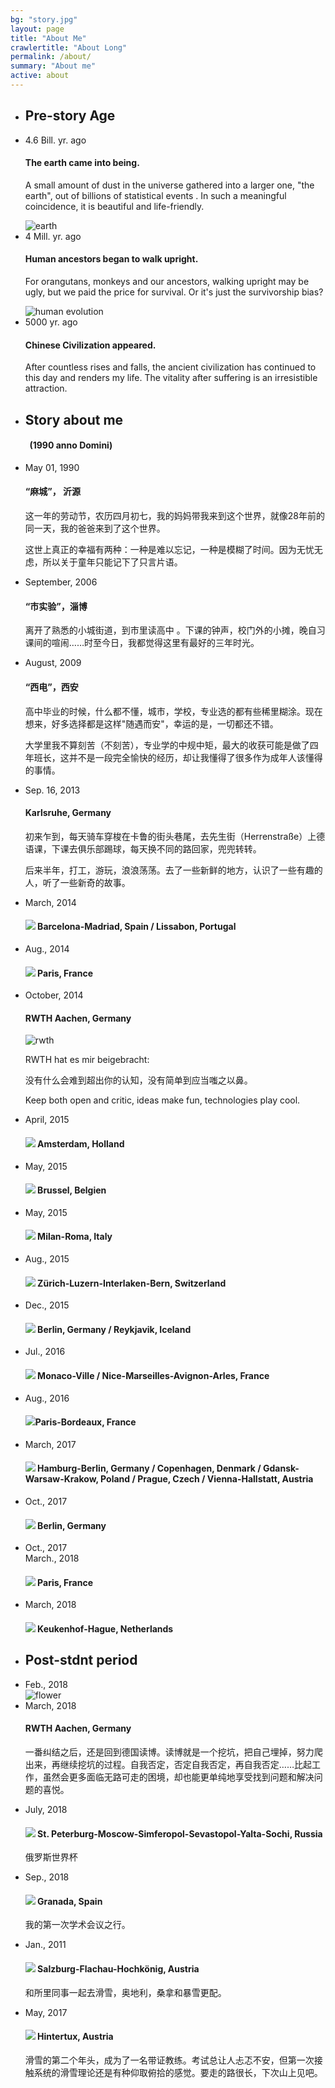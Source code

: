 ```yaml
---
bg: "story.jpg"
layout: page
title: "About Me"
crawlertitle: "About Long"
permalink: /about/
summary: "About me"
active: about
---
```


<div class="time-line">
    <!--
    <div class="row example-basic">
        <div class="col-md-12 example-title">
            <h2>Basic Timeline</h2>
            <p>Extra small devices (phones, less than 768px)</p>
        </div>
        <div class="col-xs-10 col-xs-offset-1 col-sm-8 col-sm-offset-2">
            <ul class="timeline">
                <li class="timeline-item">
                    <div class="timeline-info">
                        <span>March 12, 2016</span>
                    </div>
                    <div class="timeline-marker"></div>
                    <div class="timeline-content">
                        <h3 class="timeline-title">Event Title</h3>
                        <p>Nullam vel sem. Nullam vel sem. Integer ante arcu, accumsan a, consectetuer eget, posuere ut, mauris. Donec orci lectus, aliquam ut, faucibus non, euismod id, nulla. Donec vitae sapien ut libero venenatis faucibus. ullam dictum felis
                            eu pede mollis pretium. Pellentesque ut neque.</p>
                    </div>
                </li>
                <li class="timeline-item">
                    <div class="timeline-info">
                        <span>March 23, 2016</span>
                    </div>
                    <div class="timeline-marker"></div>
                    <div class="timeline-content">
                        <h3 class="timeline-title">Event Title</h3>
                        <p>Nullam vel sem. Nullam vel sem. Integer ante arcu, accumsan a, consectetuer eget, posuere ut, mauris. Donec orci lectus, aliquam ut, faucibus non, euismod id, nulla. Donec vitae sapien ut libero venenatis faucibus. ullam dictum felis
                            eu pede mollis pretium. Pellentesque ut neque. </p>
                    </div>
                </li>
                <li class="timeline-item period">
                    <div class="timeline-info"></div>
                    <div class="timeline-marker"></div>
                    <div class="timeline-content">
                        <h2 class="timeline-title">April 2016</h2>
                    </div>
                </li>
                <li class="timeline-item">
                    <div class="timeline-info">
                        <span>April 02, 2016</span>
                    </div>
                    <div class="timeline-marker"></div>
                    <div class="timeline-content">
                        <h3 class="timeline-title">Event Title</h3>
                        <p>Nullam vel sem. Nullam vel sem. Integer ante arcu, accumsan a, consectetuer eget, posuere ut, mauris. Donec orci lectus, aliquam ut, faucibus non, euismod id, nulla. Donec vitae sapien ut libero venenatis faucibus. ullam dictum felis
                            eu pede mollis pretium. Pellentesque ut neque. </p>
                    </div>
                </li>
                <li class="timeline-item">
                    <div class="timeline-info">
                        <span>April 28, 2016</span>
                    </div>
                    <div class="timeline-marker"></div>
                    <div class="timeline-content">
                        <h3 class="timeline-title">Event Title</h3>
                        <p>Nullam vel sem. Nullam vel sem. Integer ante arcu, accumsan a, consectetuer eget, posuere ut, mauris. Donec orci lectus, aliquam ut, faucibus non, euismod id, nulla. Donec vitae sapien ut libero venenatis faucibus. ullam dictum felis
                            eu pede mollis pretium. Pellentesque ut neque. </p>
                    </div>
                </li>
            </ul>
        </div>
    </div>
    -->
    <ul class="timeline-split">
        <li class="timeline-item period">
            <div class="timeline-info"></div>
            <div class="timeline-marker"></div>
            <div class="timeline-content">
                <h2 class="timeline-title">Pre-story Age</h2>
            </div>
        </li>
        <li class="timeline-item">
            <div class="timeline-info">
                <span>4.6 Bill. yr. ago</span>
            </div>
            <div class="timeline-marker"></div>
            <div class="timeline-content">
                <h4 class="timeline-title">The earth came into being.</h4>
                <p>A small amount of dust in the universe gathered into a larger one, "the earth", out of billions of statistical events . In such a meaningful coincidence, it is beautiful and life-friendly.</p>
                <img src="{{ site.images | relative_url }}/tl-earth.png" alt="earth" class='timeline-image'>
            </div>
        </li>
        <li class="timeline-item">
            <div class="timeline-info">
                <span>4 Mill. yr. ago</span>
            </div>
            <div class="timeline-marker"></div>
            <div class="timeline-content">
                <h4 class="timeline-title">Human ancestors began to walk upright.</h4>
                <p>For orangutans, monkeys and our ancestors, walking upright may be ugly, but we paid the price for survival. Or it's just the survivorship bias?</p>
                <img src="{{ site.images | relative_url }}/tl-human.png" alt="human evolution" class='timeline-image'>
            </div>
        </li>
        <li class="timeline-item">
            <div class="timeline-info">
                <span>5000 yr. ago</span>
            </div>
            <div class="timeline-marker"></div>
            <div class="timeline-content">
                <h4 class="timeline-title">Chinese Civilization appeared.</h4>
                <p>After countless rises and falls, the ancient civilization has continued to this day and renders my life. The vitality after suffering is an irresistible attraction. </p>
                <!-- <img src="{{ site.images | relative_url }}/tl-dragon.png" alt="dragon" class='timeline-image'> -->
            </div>
        </li>
        <li class="timeline-item period">
            <div class="timeline-info"></div>
            <div class="timeline-marker"></div>
            <div class="timeline-content">
                <h2 class="timeline-title">Story about me</h2>
                <h4 class="timeline-title">&nbsp;&nbsp;(1990 anno Domini)</h4>
            </div>
        </li>
        <li class="timeline-item">
            <div class="timeline-info">
                <span>May 01, 1990</span>
            </div>
            <div class="timeline-marker"></div>
            <div class="timeline-content">
                <h4 class="timeline-title">“麻城”， 沂源</h4>
                <p>这一年的劳动节，农历四月初七，我的妈妈带我来到这个世界，就像28年前的同一天，我的爸爸来到了这个世界。</p>
                <p>这世上真正的幸福有两种：一种是难以忘记，一种是模糊了时间。因为无忧无虑，所以关于童年只能记下了只言片语。</p>
            </div>
        </li>
        <li class="timeline-item">
            <div class="timeline-info">
                <span>September, 2006</span>
            </div>
            <div class="timeline-marker"></div>
            <div class="timeline-content">
                <h4 class="timeline-title">“市实验”，淄博</h4>
                <p>离开了熟悉的小城街道，到市里读高中 。下课的钟声，校门外的小摊，晚自习课间的喧闹……时至今日，我都觉得这里有最好的三年时光。</p>
            </div>
        </li>
        <li class="timeline-item">
            <div class="timeline-info">
                <span>August, 2009</span>
            </div>
            <div class="timeline-marker"></div>
            <div class="timeline-content">
                <h4 class="timeline-title">“西电”，西安</h4>
                <p>高中毕业的时候，什么都不懂，城市，学校，专业选的都有些稀里糊涂。现在想来，好多选择都是这样"随遇而安"，幸运的是，一切都还不错。</p>
                <p>大学里我不算刻苦（不刻苦），专业学的中规中矩，最大的收获可能是做了四年班长，这并不是一段完全愉快的经历，却让我懂得了很多作为成年人该懂得的事情。</p>
            </div>
        </li>
        <li class="timeline-item">
            <div class="timeline-info">
                <span>Sep. 16, 2013</span>
            </div>
            <div class="timeline-marker"></div>
            <div class="timeline-content">
                <h4 class="timeline-title">Karlsruhe, Germany</h4>
                <p>初来乍到，每天骑车穿梭在卡鲁的街头巷尾，去先生街（Herrenstraße）上德语课，下课去俱乐部踢球，每天换不同的路回家，兜兜转转。</p>
                <p>后来半年，打工，游玩，浪浪荡荡。去了一些新鲜的地方，认识了一些有趣的人，听了一些新奇的故事。</p>
            </div>
        </li>
		<li class="timeline-item">
            <div class="timeline-info">
                <span>March, 2014</span>
            </div>
            <div class="timeline-marker"></div>
            <div class="timeline-content">
                <h4 class="timeline-title"> <img src="{{ site.images | relative_url }}/plane.png" class="marker">  Barcelona-Madriad, Spain / Lissabon, Portugal</h4>
            </div>
        </li>
        <li class="timeline-item">
            <div class="timeline-info">
                <span>Aug., 2014</span>
            </div>
            <div class="timeline-marker"></div>
            <div class="timeline-content">
                <h4 class="timeline-title"> <img src="{{ site.images | relative_url }}/bus.png" class="marker"> Paris, France</h4>
            </div>
        </li>
        <li class="timeline-item">
            <div class="timeline-info">
                <span>October, 2014</span>
            </div>
            <div class="timeline-marker"></div>
            <div class="timeline-content">
                <h4 class="timeline-title">RWTH Aachen, Germany</h4>
                <p><img src="{{ site.images | relative_url }}/tl-rwth.png" alt="rwth" class='timeline-image'></p>
                <p>RWTH hat es mir beigebracht:</p>
				<p>没有什么会难到超出你的认知，没有简单到应当嗤之以鼻。</p>
				<p>Keep both open and critic, ideas make fun, technologies play cool.</p>
            </div>
        </li>
        <li class="timeline-item">
            <div class="timeline-info">
                <span>April, 2015</span>
            </div>
            <div class="timeline-marker"></div>
            <div class="timeline-content">
                <h4 class="timeline-title"> <img src="{{ site.images | relative_url }}/bike.png" class="marker"> Amsterdam, Holland</h4>
            </div>
        </li>
        <li class="timeline-item">
            <div class="timeline-info">
                <span>May, 2015</span>
            </div>
            <div class="timeline-marker"></div>
            <div class="timeline-content">
                <h4 class="timeline-title"> <img src="{{ site.images | relative_url }}/car.png" class="marker"> Brussel, Belgien</h4>
            </div>
        </li>
        <li class="timeline-item">
            <div class="timeline-info">
                <span>May, 2015</span>
            </div>
            <div class="timeline-marker"></div>
            <div class="timeline-content">
                <h4 class="timeline-title"> <img src="{{ site.images | relative_url }}/plane.png" class="marker"> Milan-Roma, Italy</h4>
            </div>
        </li>
        <li class="timeline-item">
            <div class="timeline-info">
                <span>Aug., 2015</span>
            </div>
            <div class="timeline-marker"></div>
            <div class="timeline-content">
                <h4 class="timeline-title"> <img src="{{ site.images | relative_url }}/bike.png" class="marker"> Zürich-Luzern-Interlaken-Bern, Switzerland</h4>
            </div>
        </li>
        <li class="timeline-item">
            <div class="timeline-info">
                <span>Dec., 2015</span>
            </div>
            <div class="timeline-marker"></div>
            <div class="timeline-content">
                <h4 class="timeline-title"> <img src="{{ site.images | relative_url }}/plane.png" class="marker"> Berlin, Germany / Reykjavik, Iceland</h4>
            </div>
        </li>
        <li class="timeline-item">
            <div class="timeline-info">
                <span>Jul., 2016</span>
            </div>
            <div class="timeline-marker"></div>
            <div class="timeline-content">
                <h4 class="timeline-title"> <img src="{{ site.images | relative_url }}/car.png" class="marker"> Monaco-Ville / Nice-Marseilles-Avignon-Arles, France</h4>
            </div>
        </li>
        <li class="timeline-item">
            <div class="timeline-info">
                <span>Aug., 2016</span>
            </div>
            <div class="timeline-marker"></div>
            <div class="timeline-content">
                <h4 class="timeline-title"> <img src="{{ site.images | relative_url }}/plane.png" class="marker">Paris-Bordeaux, France</h4>
            </div>
        </li>
        <li class="timeline-item">
            <div class="timeline-info">
                <span>March, 2017</span>
            </div>
            <div class="timeline-marker"></div>
            <div class="timeline-content">
                <h4 class="timeline-title"> <img src="{{ site.images | relative_url }}/car.png" class="marker"> Hamburg-Berlin, Germany / Copenhagen, Denmark / Gdansk-Warsaw-Krakow, Poland / Prague, Czech / Vienna-Hallstatt, Austria</h4>
            </div>
        </li>
        <li class="timeline-item">
            <div class="timeline-info">
                <span>Oct., 2017</span>
            </div>
            <div class="timeline-marker"></div>
            <div class="timeline-content">
                <h4 class="timeline-title"> <img src="{{ site.images | relative_url }}/train.png" class="marker"> Berlin, Germany</h4>
            </div>
        </li>
        <li class="timeline-item">
            <div class="timeline-info">
                <span>Oct., 2017</span><br>
                <span>March., 2018</span>
            </div>
            <div class="timeline-marker"></div>
            <div class="timeline-content">
                <h4 class="timeline-title"> <img src="{{ site.images | relative_url }}/car.png" class="marker"> Paris, France</h4>
            </div>
        </li>
        <li class="timeline-item">
            <div class="timeline-info">
                <span>March, 2018</span>
            </div>
            <div class="timeline-marker"></div>
            <div class="timeline-content">
                <h4 class="timeline-title"> <img src="{{ site.images | relative_url }}/car.png" class="marker"> Keukenhof-Hague, Netherlands</h4>
            </div>
        </li>
        <li class="timeline-item period">
            <div class="timeline-info"></div>
            <div class="timeline-marker"></div>
            <div class="timeline-content">
                <h2 class="timeline-title">Post-stdnt period</h2>
            </div>
        </li>
        <li class="timeline-item">
            <div class="timeline-info">
                <span>Feb., 2018</span>
            </div>
            <div class="timeline-marker"></div>
            <div class="timeline-content">
                <img src="{{ site.images | relative_url }}/tl-flower.png" alt="flower" class='timeline-image'>
            </div>
        </li>
        <li class="timeline-item">
            <div class="timeline-info">
                <span>March, 2018</span>
            </div>
            <div class="timeline-marker"></div>
            <div class="timeline-content">
                <h4 class="timeline-title">RWTH Aachen, Germany</h4>
                <p>一番纠结之后，还是回到德国读博。读博就是一个挖坑，把自己埋掉，努力爬出来，再继续挖坑的过程。自我否定，否定自我否定，再自我否定……比起工作，虽然会更多面临无路可走的困境，却也能更单纯地享受找到问题和解决问题的喜悦。</p>
            </div>
        </li>
                <li class="timeline-item">
            <div class="timeline-info">
                <span>July, 2018</span>
            </div>
            <div class="timeline-marker"></div>
            <div class="timeline-content">
                <h4 class="timeline-title"> <img src="{{ site.images | relative_url }}/plane.png" class="marker"> St. Peterburg-Moscow-Simferopol-Sevastopol-Yalta-Sochi, Russia</h4>
                <p>俄罗斯世界杯</p>
            </div>
        </li>
        <li class="timeline-item">
            <div class="timeline-info">
                <span>Sep., 2018</span>
            </div>
            <div class="timeline-marker"></div>
            <div class="timeline-content">
                <h4 class="timeline-title"> <img src="{{ site.images | relative_url }}/briefcase.png" class="marker"> Granada, Spain</h4>
                <p>我的第一次学术会议之行。</p>
            </div>
        </li>
        <li class="timeline-item">
            <div class="timeline-info">
                <span>Jan., 2011</span>
            </div>
            <div class="timeline-marker"></div>
            <div class="timeline-content">
                <h4 class="timeline-title"> <img src="{{ site.images | relative_url }}/snowboard.png" class="marker"> Salzburg-Flachau-Hochkönig, Austria</h4>
                <p>和所里同事一起去滑雪，奥地利，桑拿和暴雪更配。</p>
            </div>
        </li>
		<li class="timeline-item">
            <div class="timeline-info">
                <span>May, 2017</span>
            </div>
            <div class="timeline-marker"></div>
            <div class="timeline-content">
                <h4 class="timeline-title"> <img src="{{ site.images | relative_url }}/snowboard.png" class="marker"> Hintertux, Austria</h4>
                <p>滑雪的第二个年头，成为了一名带证教练。考试总让人忐忑不安，但第一次接触系统的滑雪理论还是有种仰取俯拾的感觉。要走的路很长，下次山上见吧。</p>
            </div>
        </li>
    </ul>
</div>